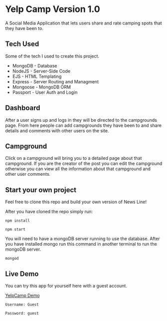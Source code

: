 # Yelp Camp Version 1.0

A Social Media Application that lets users share and rate camping spots that they have been to.

## Tech Used

Some of the tech I used to create this project.
* MongoDB   - Database
* NodeJS    - Server-Side Code
* EJS       - HTML Templating
* Express   - Server Routing and Managment
* Mongoose  - MongoDB ORM
* Passport  - User Auth and Login

## Dashboard

After a user signs up and logs in they will be directed to the campgrounds page. From here people can add campgrounds they have been to and share details and comments with other users on the site.

## Campground

Click on a campground will bring you to a detailed page about that campground. If you are the creator of the post you can edit the campground otherwise you can view all the information about that campground and other user comments.


## Start your own project

Feel free to clone this repo and build your own version of News Line!

After you have cloned the repo simply run:

`npm install`

`npm start`

You will need to have a mongoDB server running to use the database. After you have installed mongo run this command in another terminal to run the mongoDB server.

`mongod`

## Live Demo

You can try this app for yourself here with a guest account.

[YelpCamp Demo](https://frozen-reaches-30908.herokuapp.com/)

`Username: Guest`

`Password: guest`
